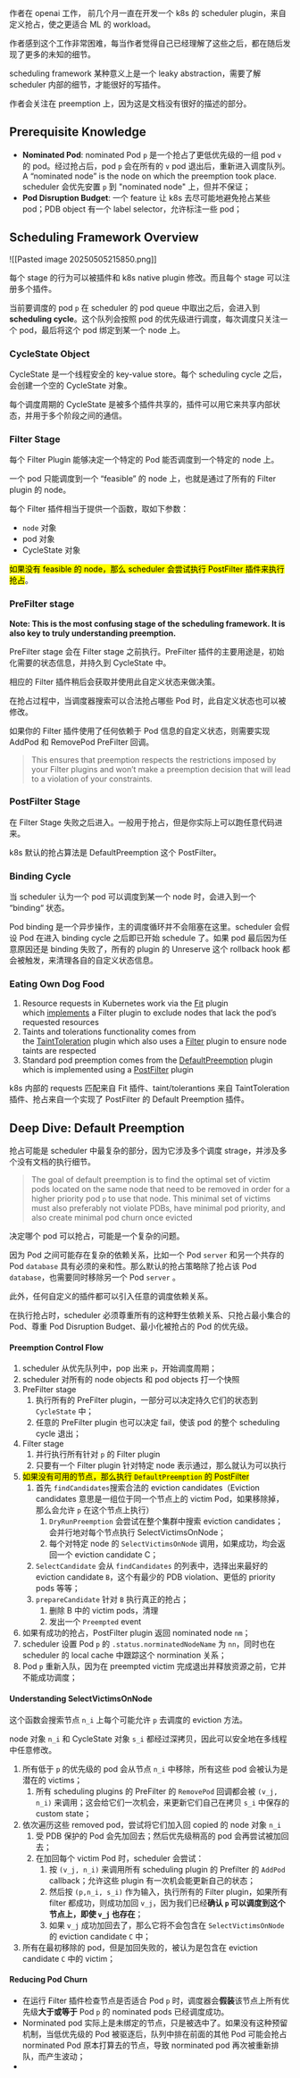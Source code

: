 作者在 openai 工作， 前几个月一直在开发一个 k8s 的 scheduler plugin，来自定义抢占，使之更适合 ML 的 workload。

作者感到这个工作非常困难，每当作者觉得自己已经理解了这些之后，都在随后发现了更多的未知的细节。

scheduling framework 某种意义上是一个 leaky abstraction，需要了解 scheduler 内部的细节，才能很好的写插件。

作者会关注在 preemption 上，因为这是文档没有很好的描述的部分。

## Prerequisite Knowledge

- **Nominated Pod**: nominated Pod `p` 是一个抢占了更低优先级的一组 pod `v` 的 pod。经过抢占后，pod `p` 会在所有的 `v` pod 退出后，重新进入调度队列。A “nominated node” is the node on which the preemption took place. scheduler 会优先安置 `p` 到 "nominated node" 上，但并不保证；
-  **Pod Disruption Budget**: 一个 feature 让 k8s 去尽可能地避免抢占某些 pod；PDB object 有一个 label selector，允许标注一些 pod；

## Scheduling Framework Overview

![[Pasted image 20250505215850.png]]

每个 stage 的行为可以被插件和 k8s native plugin 修改。而且每个 stage 可以注册多个插件。

当前要调度的 pod `p` 在 scheduler 的 pod queue 中取出之后，会进入到 **scheduling cycle**。这个队列会按照 pod 的优先级进行调度，每次调度只关注一个 pod，最后将这个 pod 绑定到某一个 node 上。

### CycleState Object

CycleState 是一个线程安全的 key-value store。每个 scheduling cycle 之后，会创建一个空的 CycleState 对象。

每个调度周期的 CycleState 是被多个插件共享的，插件可以用它来共享内部状态，并用于多个阶段之间的通信。

### Filter Stage

每个 Filter Plugin 能够决定一个特定的 Pod 能否调度到一个特定的 node 上。

一个 pod 只能调度到一个 “feasible” 的 node 上，也就是通过了所有的 Filter plugin 的 node。

每个 Filter 插件相当于提供一个函数，取如下参数：

- `node` 对象
- pod 对象
- CycleState 对象

<mark>如果没有 feasible 的 node，那么 scheduler 会尝试执行 PostFilter 插件来执行抢占</mark>。

### PreFilter stage

**Note: This is the most confusing stage of the scheduling framework. It is also key to truly understanding preemption.**

PreFilter stage 会在 Filter stage 之前执行。PreFilter 插件的主要用途是，初始化需要的状态信息，并持久到 CycleState 中。

相应的 Filter 插件稍后会获取并使用此自定义状态来做决策。

在抢占过程中，当调度器搜索可以合法抢占哪些 Pod 时，此自定义状态也可以被修改。

如果你的 Filter 插件使用了任何依赖于 Pod 信息的自定义状态，则需要实现 AddPod 和 RemovePod PreFilter 回调。

> This ensures that preemption respects the restrictions imposed by your Filter plugins and won’t make a preemption decision that will lead to a violation of your constraints.

### PostFilter Stage

在 Filter Stage 失败之后进入。一般用于抢占，但是你实际上可以跑任意代码进来。

k8s 默认的抢占算法是 DefaultPreemption 这个 PostFilter。

### Binding Cycle

当 scheduler 认为一个 pod 可以调度到某一个 node 时，会进入到一个 “binding“ 状态。

Pod binding 是一个异步操作，主的调度循环并不会阻塞在这里。scheduler 会假设 Pod 在进入 binding cycle 之后即已开始 schedule 了。如果 pod 最后因为任意原因还是 binding 失败了，所有的 plugin 的 Unreserve 这个 rollback hook 都会被触发，来清理各自的自定义状态信息。

### Eating Own Dog Food

1. Resource requests in Kubernetes work via the [Fit](https://github.com/kubernetes/kubernetes/blob/89ab733760ac26f0c4c620f8c3d07103f02cefd2/pkg/scheduler/framework/plugins/noderesources/fit.go) plugin which [implements](https://github.com/kubernetes/kubernetes/blob/89ab733760ac26f0c4c620f8c3d07103f02cefd2/pkg/scheduler/framework/plugins/noderesources/fit.go#L252-L255) a Filter plugin to exclude nodes that lack the pod’s requested resources
2. Taints and tolerations functionality comes from the [TaintToleration](https://github.com/kubernetes/kubernetes/blob/89ab733760ac26f0c4c620f8c3d07103f02cefd2/pkg/scheduler/framework/plugins/tainttoleration/taint_toleration.go) plugin which also uses a [Filter](https://github.com/kubernetes/kubernetes/blob/89ab733760ac26f0c4c620f8c3d07103f02cefd2/pkg/scheduler/framework/plugins/tainttoleration/taint_toleration.go#L63-L74) plugin to ensure node taints are respected
3. Standard pod preemption comes from the [DefaultPreemption](https://github.com/kubernetes/kubernetes/blob/89ab733760ac26f0c4c620f8c3d07103f02cefd2/pkg/scheduler/framework/plugins/defaultpreemption/default_preemption.go) plugin which is implemented using a [PostFilter](https://github.com/kubernetes/kubernetes/blob/89ab733760ac26f0c4c620f8c3d07103f02cefd2/pkg/scheduler/framework/plugins/defaultpreemption/default_preemption.go#L84-L105) plugin

k8s 内部的 requests 匹配来自 Fit 插件、taint/tolerantions 来自 TaintToleration 插件、抢占来自一个实现了 PostFilter 的 Default Preemption 插件。

## Deep Dive: Default Preemption

抢占可能是 scheduler 中最复杂的部分，因为它涉及多个调度 strage，并涉及多个没有文档的执行细节。

> The goal of default preemption is to find the optimal set of victim pods located on the same node that need to be removed in order for a higher priority pod `p` to use that node. This minimal set of victims must also preferably not violate PDBs, have minimal pod priority, and also create minimal pod churn once evicted

决定哪个 pod 可以抢占，可能是一个复杂的问题。

因为 Pod 之间可能存在复杂的依赖关系，比如一个 Pod `server` 和另一个共存的 Pod `database` 具有必须的亲和性。那么默认的抢占策略除了抢占该 Pod `database`，也需要同时移除另一个 Pod `server` 。

此外，任何自定义的插件都可以引入任意的调度依赖关系。

在执行抢占时，scheduler 必须尊重所有的这种野生依赖关系、只抢占最小集合的 Pod、尊重 Pod Disruption Budget、最小化被抢占的 Pod 的优先级。

#### Preemption Control Flow

1. scheduler 从优先队列中，pop 出来 `p`，开始调度周期；
2. scheduler 对所有的 node objects 和 pod objects 打一个快照
3. PreFilter stage
	1. 执行所有的 PreFilter plugin，一部分可以决定持久它们的状态到 `CycleState` 中；
	2. 任意的 PreFilter plugin 也可以决定 fail，使该 pod 的整个 scheduling cycle 退出；
4. Filter stage
	1. 并行执行所有针对 `p` 的 Filter plugin
	2. 只要有一个 Filter plugin 针对特定 node 表示通过，那么就认为可以执行
5. <mark>如果没有可用的节点，那么执行 `DefaultPreemption` 的 PostFilter</mark> 
	1. 首先 `findCandidates`搜索合法的 eviction candidates（Eviction candidates 意思是一组位于同一个节点上的 victim Pod，如果移除掉，那么会允许 `p` 在这个节点上执行）
		1. `DryRunPreemption` 会尝试在整个集群中搜索 eviction candidates；会并行地对每个节点执行 SelectVictimsOnNode；
		2. 每个对特定 node 的 `SelectVictimsOnNode` 调用，如果成功，均会返回一个 eviction candidate C；
	2. `SelectCandidate` 会从 `findCandidates` 的列表中，选择出来最好的 eviction candidate `B`，这个有最少的 PDB violation、更低的 priority pods 等等；
	3. `prepareCandidate` 针对 `B` 执行真正的抢占；
		1. 删除 B 中的 victim pods，清理
		2. 发出一个 `Preempted` event
6. 如果有成功的抢占，PostFilter plugin 返回 nominated node `nm`；
7. scheduler 设置 Pod `p` 的 `.status.norminatedNodeName` 为 `nn`，同时也在 scheduler 的 local cache 中跟踪这个 normination 关系；
8. Pod `p` 重新入队，因为在 preempted victim 完成退出并释放资源之前，它并不能成功调度；

#### Understanding SelectVictimsOnNode

这个函数会搜索节点 `n_i` 上每个可能允许 `p` 去调度的 eviction 方法。

node 对象 `n_i` 和 CycleState 对象 `s_i` 都经过深拷贝，因此可以安全地在多线程中任意修改。

1. 所有低于 `p` 的优先级的 pod 会从节点 `n_i` 中移除，所有这些 pod 会被认为是潜在的 victims；
	1. 所有 scheduling plugins 的 PreFilter 的 `RemovePod` 回调都会被 `(v_j, n_i)` 来调用；这会给它们一次机会，来更新它们自己在拷贝 `s_i` 中保存的 custom state；
2. 依次遍历这些 removed pod，尝试将它们加入回 copied 的 node 对象 `n_i`
	1. 受 PDB 保护的 Pod 会先加回去；然后优先级稍高的 pod 会再尝试被加回去；
	2. 在加回每个 victim Pod 时，scheduler 会尝试：
		1. 按 `(v_j, n_i)` 来调用所有 scheduling plugin 的 Prefilter 的 `AddPod` callback；允许这些 plugin 有一次机会能更新自己的状态；
		2. 然后按 `(p,n_i, s_i)` 作为输入，执行所有的 Filter plugin，如果所有 filter 都成功，则成功加回 `v_j`，因为我们已经**确认 `p` 可以调度到这个节点上，即使 `v_j` 也存在**；
		3. 如果 `v_j` 成功加回去了，那么它将不会包含在 `SelectVictimsOnNode` 的 eviction candidate `C` 中；
3. 所有在最初移除的 pod，但是加回失败的，被认为是包含在 eviction candidate `C` 中的 victim；
#### Reducing Pod Churn

- 在运行 Filter 插件检查节点是否适合 Pod `p` 时，调度器会**假装**该节点上所有优先级**大于或等于** Pod `p` 的 nominated pods 已经调度成功。
- Norminated pod 实际上是未绑定的节点，只是被选中了。如果没有这种预留机制，当低优先级的 Pod 被驱逐后，队列中排在前面的其他 Pod 可能会抢占 norminated Pod 原本打算去的节点，导致 norminated pod 再次被重新排队，而产生波动；
- 
